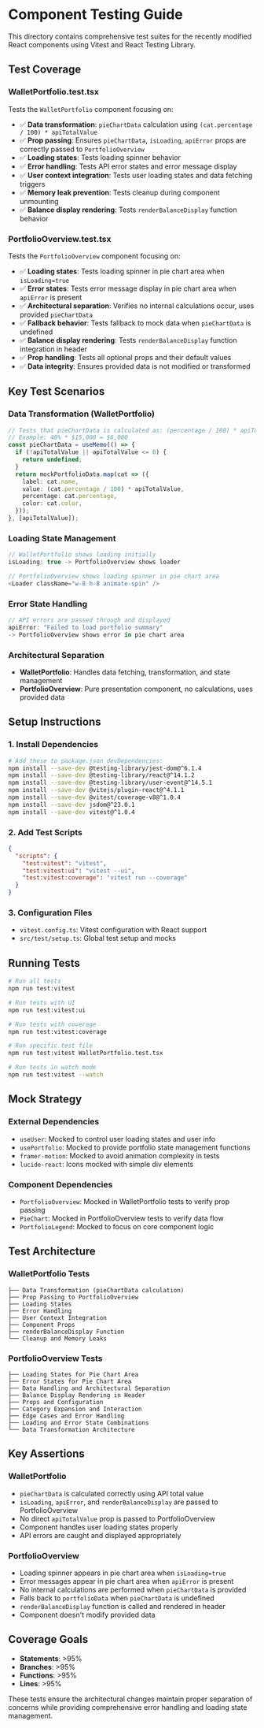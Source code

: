 # Component Testing Guide

This directory contains comprehensive test suites for the recently modified React components using
Vitest and React Testing Library.

## Test Coverage

### WalletPortfolio.test.tsx

Tests the `WalletPortfolio` component focusing on:

- ✅ **Data transformation**: `pieChartData` calculation using
  `(cat.percentage / 100) * apiTotalValue`
- ✅ **Prop passing**: Ensures `pieChartData`, `isLoading`, `apiError` props are correctly passed to
  `PortfolioOverview`
- ✅ **Loading states**: Tests loading spinner behavior
- ✅ **Error handling**: Tests API error states and error message display
- ✅ **User context integration**: Tests user loading states and data fetching triggers
- ✅ **Memory leak prevention**: Tests cleanup during component unmounting
- ✅ **Balance display rendering**: Tests `renderBalanceDisplay` function behavior

### PortfolioOverview.test.tsx

Tests the `PortfolioOverview` component focusing on:

- ✅ **Loading states**: Tests loading spinner in pie chart area when `isLoading=true`
- ✅ **Error states**: Tests error message display in pie chart area when `apiError` is present
- ✅ **Architectural separation**: Verifies no internal calculations occur, uses provided
  `pieChartData`
- ✅ **Fallback behavior**: Tests fallback to mock data when `pieChartData` is undefined
- ✅ **Balance display rendering**: Tests `renderBalanceDisplay` function integration in header
- ✅ **Prop handling**: Tests all optional props and their default values
- ✅ **Data integrity**: Ensures provided data is not modified or transformed

## Key Test Scenarios

### Data Transformation (WalletPortfolio)

```typescript
// Tests that pieChartData is calculated as: (percentage / 100) * apiTotalValue
// Example: 40% * $15,000 = $6,000
const pieChartData = useMemo(() => {
  if (!apiTotalValue || apiTotalValue <= 0) {
    return undefined;
  }
  return mockPortfolioData.map(cat => ({
    label: cat.name,
    value: (cat.percentage / 100) * apiTotalValue,
    percentage: cat.percentage,
    color: cat.color,
  }));
}, [apiTotalValue]);
```

### Loading State Management

```typescript
// WalletPortfolio shows loading initially
isLoading: true -> PortfolioOverview shows loader

// PortfolioOverview shows loading spinner in pie chart area
<Loader className="w-8 h-8 animate-spin" />
```

### Error State Handling

```typescript
// API errors are passed through and displayed
apiError: "Failed to load portfolio summary"
-> PortfolioOverview shows error in pie chart area
```

### Architectural Separation

- **WalletPortfolio**: Handles data fetching, transformation, and state management
- **PortfolioOverview**: Pure presentation component, no calculations, uses provided data

## Setup Instructions

### 1. Install Dependencies

```bash
# Add these to package.json devDependencies:
npm install --save-dev @testing-library/jest-dom@^6.1.4
npm install --save-dev @testing-library/react@^14.1.2
npm install --save-dev @testing-library/user-event@^14.5.1
npm install --save-dev @vitejs/plugin-react@^4.1.1
npm install --save-dev @vitest/coverage-v8@^1.0.4
npm install --save-dev jsdom@^23.0.1
npm install --save-dev vitest@^1.0.4
```

### 2. Add Test Scripts

```json
{
  "scripts": {
    "test:vitest": "vitest",
    "test:vitest:ui": "vitest --ui",
    "test:vitest:coverage": "vitest run --coverage"
  }
}
```

### 3. Configuration Files

- `vitest.config.ts`: Vitest configuration with React support
- `src/test/setup.ts`: Global test setup and mocks

## Running Tests

```bash
# Run all tests
npm run test:vitest

# Run tests with UI
npm run test:vitest:ui

# Run tests with coverage
npm run test:vitest:coverage

# Run specific test file
npm run test:vitest WalletPortfolio.test.tsx

# Run tests in watch mode
npm run test:vitest --watch
```

## Mock Strategy

### External Dependencies

- `useUser`: Mocked to control user loading states and user info
- `usePortfolio`: Mocked to provide portfolio state management functions
- `framer-motion`: Mocked to avoid animation complexity in tests
- `lucide-react`: Icons mocked with simple div elements

### Component Dependencies

- `PortfolioOverview`: Mocked in WalletPortfolio tests to verify prop passing
- `PieChart`: Mocked in PortfolioOverview tests to verify data flow
- `PortfolioLegend`: Mocked to focus on core component logic

## Test Architecture

### WalletPortfolio Tests

```
├── Data Transformation (pieChartData calculation)
├── Prop Passing to PortfolioOverview
├── Loading States
├── Error Handling
├── User Context Integration
├── Component Props
├── renderBalanceDisplay Function
└── Cleanup and Memory Leaks
```

### PortfolioOverview Tests

```
├── Loading States for Pie Chart Area
├── Error States for Pie Chart Area
├── Data Handling and Architectural Separation
├── Balance Display Rendering in Header
├── Props and Configuration
├── Category Expansion and Interaction
├── Edge Cases and Error Handling
├── Loading and Error State Combinations
└── Data Transformation Architecture
```

## Key Assertions

### WalletPortfolio

- `pieChartData` is calculated correctly using API total value
- `isLoading`, `apiError`, and `renderBalanceDisplay` are passed to PortfolioOverview
- No direct `apiTotalValue` prop is passed to PortfolioOverview
- Component handles user loading states properly
- API errors are caught and displayed appropriately

### PortfolioOverview

- Loading spinner appears in pie chart area when `isLoading=true`
- Error messages appear in pie chart area when `apiError` is present
- No internal calculations are performed when `pieChartData` is provided
- Falls back to `portfolioData` when `pieChartData` is undefined
- `renderBalanceDisplay` function is called and rendered in header
- Component doesn't modify provided data

## Coverage Goals

- **Statements**: >95%
- **Branches**: >95%
- **Functions**: >95%
- **Lines**: >95%

These tests ensure the architectural changes maintain proper separation of concerns while providing
comprehensive error handling and loading state management.
